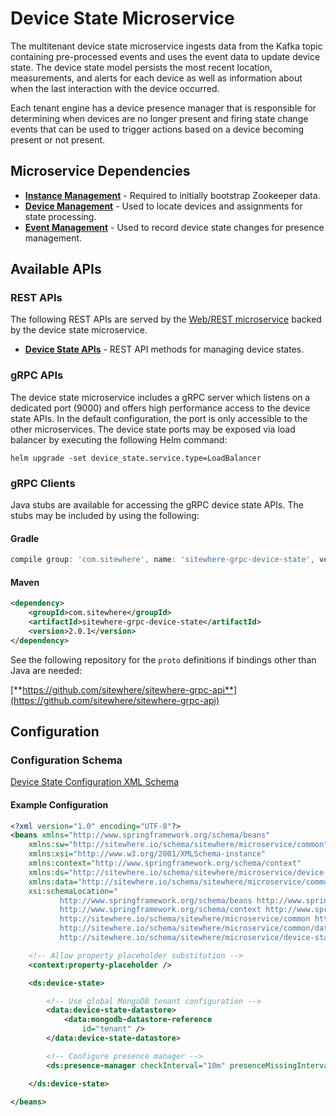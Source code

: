 # Device State Microservice

The multitenant device state microservice ingests data from the Kafka topic containing
pre-processed events and uses the event data to update device state. The device state
model persists the most recent location, measurements, and alerts for each device as
well as information about when the last interaction with the device occurred.

Each tenant engine has a device presence manager that is responsible for determining
when devices are no longer present and firing state change events that can be used to
trigger actions based on a device becoming present or not present.

## Microservice Dependencies

- **[Instance Management](./instance-management.md)** - Required to initially bootstrap Zookeeper data.
- **[Device Management](./device-management.md)** - Used to locate devices and assignments for state processing.
- **[Event Management](event-management.md)** - Used to record device state changes for presence management.

## Available APIs

### REST APIs

The following REST APIs are served by the [Web/REST microservice](web-rest.md) backed by the device
state microservice.

- [**Device State APIs**](http://sitewhere.io/docs/2.0.0/api2/#tag/device-states) - REST API methods for managing device states.

### gRPC APIs

The device state microservice includes a gRPC server which listens on a dedicated port
(9000) and offers high performance access to the device state APIs. In the default
configuration, the port is only accessible to the other microservices. The device state
ports may be exposed via load balancer by executing the following Helm command:

`helm upgrade -set device_state.service.type=LoadBalancer`

### gRPC Clients

Java stubs are available for accessing the gRPC device state APIs. The stubs
may be included by using the following:

#### Gradle

```groovy
compile group: 'com.sitewhere', name: 'sitewhere-grpc-device-state', version: '2.0.1'
```

#### Maven

```xml
<dependency>
    <groupId>com.sitewhere</groupId>
    <artifactId>sitewhere-grpc-device-state</artifactId>
    <version>2.0.1</version>
</dependency>
```

See the following repository for
the `proto` definitions if bindings other than Java are needed:

[**https://github.com/sitewhere/sitewhere-grpc-api**](https://github.com/sitewhere/sitewhere-grpc-api)

## Configuration

### Configuration Schema

[Device State Configuration XML Schema](http://sitewhere.io/schema/sitewhere/microservice/device-state/current/device-state.xsd)

#### Example Configuration

```xml
<?xml version="1.0" encoding="UTF-8"?>
<beans xmlns="http://www.springframework.org/schema/beans"
	xmlns:sw="http://sitewhere.io/schema/sitewhere/microservice/common"
	xmlns:xsi="http://www.w3.org/2001/XMLSchema-instance"
	xmlns:context="http://www.springframework.org/schema/context"
	xmlns:ds="http://sitewhere.io/schema/sitewhere/microservice/device-state"
	xmlns:data="http://sitewhere.io/schema/sitewhere/microservice/common/datastore"
	xsi:schemaLocation="
           http://www.springframework.org/schema/beans http://www.springframework.org/schema/beans/spring-beans-3.1.xsd
           http://www.springframework.org/schema/context http://www.springframework.org/schema/context/spring-context-3.1.xsd
           http://sitewhere.io/schema/sitewhere/microservice/common http://sitewhere.io/schema/sitewhere/microservice/common/current/microservice-common.xsd
           http://sitewhere.io/schema/sitewhere/microservice/common/datastore http://sitewhere.io/schema/sitewhere/microservice/common/current/datastore-common.xsd
           http://sitewhere.io/schema/sitewhere/microservice/device-state http://sitewhere.io/schema/sitewhere/microservice/device-state/current/device-state.xsd">

	<!-- Allow property placeholder substitution -->
	<context:property-placeholder />

	<ds:device-state>

		<!-- Use global MongoDB tenant configuration -->
		<data:device-state-datastore>
			<data:mongodb-datastore-reference
				id="tenant" />
		</data:device-state-datastore>

		<!-- Configure presence manager -->
		<ds:presence-manager checkInterval="10m" presenceMissingInterval="8h"/>

	</ds:device-state>

</beans>
```
